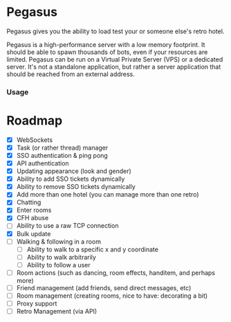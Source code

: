 # Pegasus
Pegasus gives you the ability to load test your or someone else's retro hotel.

Pegasus is a high-performance server with a low memory footprint. It should be able to spawn thousands of bots, even
if your resources are limited. Pegasus can be run on a Virtual Private Server (VPS) or a dedicated server. 
It's not a standalone application, but rather a server application that should be reached from an external address.

### Usage


# Roadmap
- [X] WebSockets
- [X] Task (or rather thread) manager
- [X] SSO authentication & ping pong
- [X] API authentication
- [X] Updating appearance (look and gender)
- [X] Ability to add SSO tickets dynamically
- [X] Ability to remove SSO tickets dynamically
- [X] Add more than one hotel (you can manage more than one retro)
- [X] Chatting
- [X] Enter rooms
- [X] CFH abuse
- [ ] Ability to use a raw TCP connection
- [X] Bulk update
- [ ] Walking & following in a room
  - [ ] Ability to walk to a specific x and y coordinate
  - [ ] Ability to walk arbitrarily
  - [ ] Ability to follow a user
- [ ] Room actions (such as dancing, room effects, handitem, and perhaps more)
- [ ] Friend management (add friends, send direct messages, etc)
- [ ] Room management (creating rooms, nice to have: decorating a bit)
- [ ] Proxy support
- [ ] Retro Management (via API)